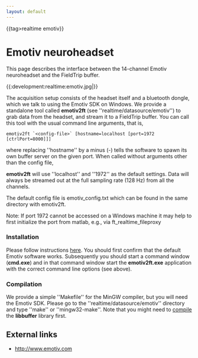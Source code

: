 ```yaml
---
layout: default
---
```


{{tag>realtime emotiv}}

# Emotiv neuroheadset

This page describes the interface between the 14-channel Emotiv neuroheadset and the FieldTrip buffer.

{{:development:realtime:emotiv.jpg|}}

The acquisition setup consists of the headset itself and a bluetooth dongle, which we talk to using the Emotiv SDK on Windows. We provide a standalone
tool called **emotiv2ft** (see ''realtime/datasource/emotiv'') to grab data from the headset, and stream it to a FieldTrip buffer. 
You can call this tool with the usual command line arguments, that is,

    emotiv2ft `<config-file>` [hostname=localhost [port=1972 [ctrlPort=8000]]]
    
where replacing ''hostname'' by a minus (-) tells the software to spawn its own buffer server on the given port. When called without arguments other than the config file, 

**emotiv2ft** will use ''localhost'' and ''1972'' as the default settings. Data will always be streamed out at the full sampling rate (128 Hz)
from all the channels. 

The default config file is emotiv_config.txt which can be found in the same directory with emotiv2ft.

Note: If port 1972 cannot be accessed on a Windows machine it may help to first initialize the port from matlab, e.g., via ft_realtime_fileproxy

### Installation

Please follow instructions [here](https://emotiv.com/quickstart-guides/QuickStartGuide2014.pdf). You should first confirm that the default Emotiv software works. Subsequently you should start a command window (**cmd.exe**) and in that command window start the **emotiv2ft.exe** application with the correct command line options (see above).

### Compilation

We provide a simple ''Makefile'' for the MinGW compiler, but you will need the Emotiv SDK. 
Please go to the ''realtime/datasource/emotiv'' directory and type ''make'' or ''mingw32-make''. 
Note that you might need to [compile](/development/realtime/buffer) the **libbuffer** library first.

## External links


*  http://www.emotiv.com
